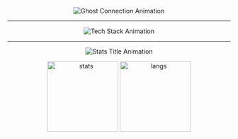 <!-- Анимация в стиле терминала -->

<p align="center">
  <img src="https://readme-typing-svg.herokuapp.com?color=00CC00&center=true&vCenter=true&width=600&height=80&lines=Ghost+Connect...;Connection+failed.;Error+404.;Reconnecting...;Ghost+Online+✔" alt="Ghost Connection Animation" />
</p>

---

<p align="center">
  <img src="https://readme-typing-svg.herokuapp.com?color=00CC00&center=true&vCenter=true&width=500&lines=🛠+Tech+Stack;Python+|+JavaScript+|+Rust;Git+|+Docker+|+Blender;Linux+|+AI+|+Automation" alt="Tech Stack Animation" />
</p>

---

<p align="center">
  <img src="https://readme-typing-svg.herokuapp.com?color=00CC00&center=true&vCenter=true&width=500&lines=📊+GitHub+Stats" alt="Stats Title Animation" />
</p>

<p align="center">
  <img src="https://github-readme-stats.vercel.app/api?username=YOUR_USERNAME&show_icons=true&theme=chartreuse-dark" alt="stats" height="160"/>
  <img src="https://github-readme-stats.vercel.app/api/top-langs/?username=YOUR_USERNAME&layout=compact&theme=chartreuse-dark" alt="langs" height="160"/>
</p>
